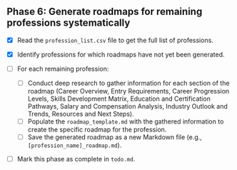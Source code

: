 ## Phase 6: Generate roadmaps for remaining professions systematically

- [x] Read the `profession_list.csv` file to get the full list of professions.
- [x] Identify professions for which roadmaps have not yet been generated.
- [ ] For each remaining profession:
    - [ ] Conduct deep research to gather information for each section of the roadmap (Career Overview, Entry Requirements, Career Progression Levels, Skills Development Matrix, Education and Certification Pathways, Salary and Compensation Analysis, Industry Outlook and Trends, Resources and Next Steps).
    - [ ] Populate the `roadmap_template.md` with the gathered information to create the specific roadmap for the profession.
    - [ ] Save the generated roadmap as a new Markdown file (e.g., `[profession_name]_roadmap.md`).
- [ ] Mark this phase as complete in `todo.md`.


